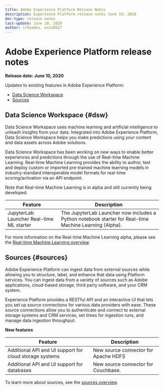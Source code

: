 ```yaml
---
title: Adobe Experience Platform Release Notes
description: Experience Platform release notes June 10, 2020
doc-type: release notes
last-update: June 10, 2020
author: crhoades, ens28527
---
```


# Adobe Experience Platform release notes 

**Release date: June 10, 2020**

Updates to existing features in Adobe Experience Platform:

- [Data Science Workspace](#dsw)
- [Sources](#sources)

## Data Science Workspace {#dsw}

Data Science Workspace uses machine learning and artificial intelligence to unleash insights from your data. Integrated into Adobe Experience Platform, Data Science Workspace helps you make predictions using your content and data assets across Adobe solutions.

Data Science Workspace has been working on new ways to enable better experiences and predictions through the use of Real-time Machine Learning. Real-time Machine Learning provides the ability to author, test and deploy custom or imported pre-trained machine learning models in industry-standard interoperable model formats for real-time scoring/activation via an API endpoint.

Note that Real-time Machine Learning is in alpha and still currently being developed.

|Feature | Description|
|--- | ---|
| JupyterLab Launcher Real-time ML starter | The JupyterLab Launcher now includes a Python notebook starter for Real-time Machine Learning (Alpha). |

For more information on the Real-time Machine Learning alpha, please see the [Real-time Machine Learning overview](../../data-science-workspace/real-time-machine-learning/home.md).

## Sources {#sources}

Adobe Experience Platform can ingest data from external sources while allowing you to structure, label, and enhance that data using Platform services. You can ingest data from a variety of sources such as Adobe applications, cloud-based storage, third party software, and your CRM system.

Experience Platform provides a RESTful API and an interactive UI that lets you set up source connections for various data providers with ease. These source connections allow you to authenticate and connect to external storage systems and CRM services, set times for ingestion runs, and manage data ingestion throughput.

**New features**

| Feature | Description |
| ------- | ----------- |
| Additional API and UI support for cloud storage systems | New source connector for Apache HDFS |
| Additional API and UI support for databases | New source connector for Couchbase. |

To learn more about sources, see the [sources overview](../../sources/home.md).
